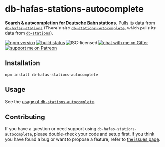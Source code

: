 # db-hafas-stations-autocomplete

**Search & autocompletion for [Deutsche Bahn](https://en.wikipedia.org/wiki/Deutsche_Bahn) stations.** Pulls its data from [`db-hafas-stations`](https://github.com/derhuerst/db-hafas-stations) (There's also [`db-stations-autocomplete`](https://github.com/derhuerst/db-stations-autocomplete), which pulls its data from [`db-stations`](https://github.com/derhuerst/db-stations)).

[![npm version](https://img.shields.io/npm/v/db-hafas-stations-autocomplete.svg)](https://www.npmjs.com/package/db-hafas-stations-autocomplete)
[![build status](https://api.travis-ci.org/derhuerst/db-hafas-stations-autocomplete.svg?branch=master)](https://travis-ci.org/derhuerst/db-hafas-stations-autocomplete)
![ISC-licensed](https://img.shields.io/github/license/derhuerst/db-hafas-stations-autocomplete.svg)
[![chat with me on Gitter](https://img.shields.io/badge/chat%20with%20me-on%20gitter-512e92.svg)](https://gitter.im/derhuerst)
[![support me on Patreon](https://img.shields.io/badge/support%20me-on%20patreon-fa7664.svg)](https://patreon.com/derhuerst)


## Installation

```shell
npm install db-hafas-stations-autocomplete
```


## Usage

See the [usage of `db-stations-autocomplete`](https://github.com/derhuerst/db-stations-autocomplete#usage).


## Contributing

If you have a question or need support using `db-hafas-stations-autocomplete`, please double-check your code and setup first. If you think you have found a bug or want to propose a feature, refer to [the issues page](https://github.com/derhuerst/db-hafas-stations-autocomplete/issues).
